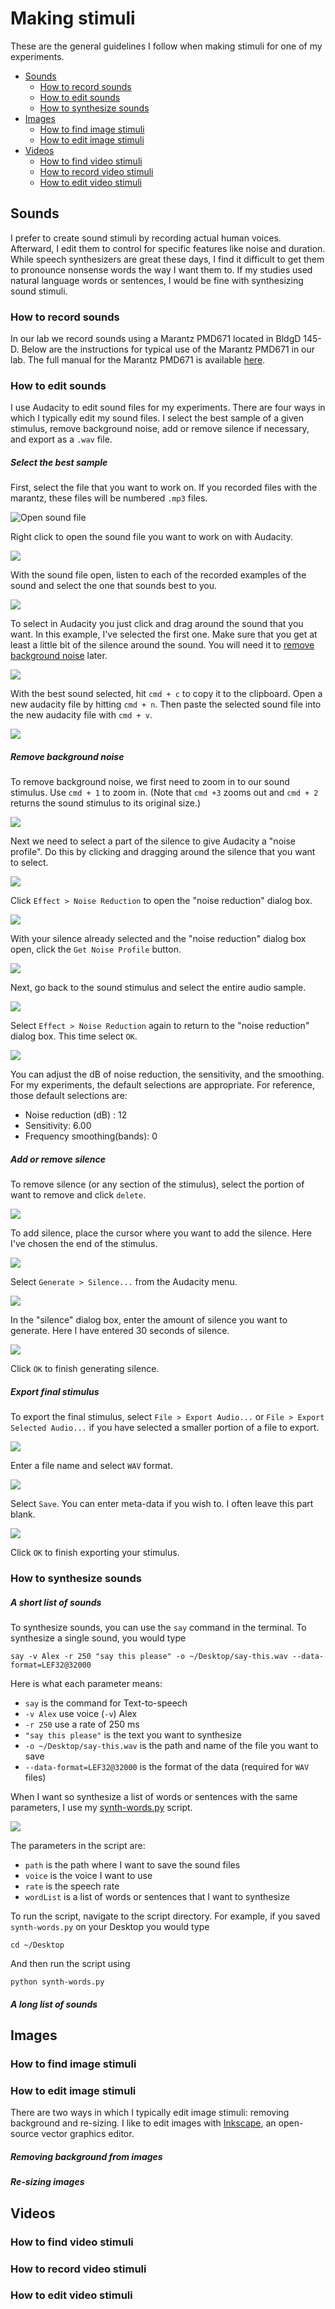 

# Making stimuli

These are the general guidelines I follow when making stimuli for one of my experiments. 

- [Sounds](#sounds)
  - [How to record sounds](#how-to-record-sounds)
  - [How to edit sounds](#how-to-edit-sounds)
  - [How to synthesize sounds](#how-to-synthesize-sounds)
- [Images](#images)
  - [How to find image stimuli](#how-to-find-image-stimuli)
  - [How to edit image stimuli](#how-to-edit-image-stimuli)
- [Videos](#videos) 
  - [How to find video stimuli](#how-to-find-video-stimuli)
  - [How to record video stimuli](#how-to-record-video-stimuli)
  - [How to edit video stimuli](#how-to-edit-video-stimuli)

## Sounds

I prefer to create sound stimuli by recording actual human voices.  Afterward, I edit them to control for specific features like noise and duration.  While speech synthesizers are great these days, I find it difficult to get them to pronounce nonsense words the way I want them to.  If my studies used natural language words or sentences, I would be fine with synthesizing sound stimuli.

### How to record sounds

In our lab we record sounds using a Marantz PMD671 located in BldgD 145-D.  Below are the instructions for typical use of the Marantz PMD671 in our lab. The full manual for the Marantz PMD671 is available [here](../static/marantz-pmd671.pdf).

### How to edit sounds

I use Audacity to edit sound files for my experiments.  There are four ways in which I typically edit my sound files.  I select the best sample of a given stimulus, remove background noise, add or remove silence if necessary, and export as a `.wav` file.

##### Select the best sample

First, select the file that you want to work on.  If you recorded files with the marantz, these files will be numbered `.mp3` files.

![Open sound file](../static/images/sound-file.png)

Right click to open the sound file you want to work on with Audacity.

![](../static/images/sound-open.png)

With the sound file open, listen to each of the recorded examples of the sound and select the one that sounds best to you.

![](../static/images/sound-select.png)

To select in Audacity you just click and drag around the sound that you want.  In this example, I've selected the first one.  Make sure that you get at least a little bit of the silence around the sound.  You will need it to [remove background noise](#remove-background-noise) later.

![](../static/images/sound-select-best.png)

With the best sound selected, hit `cmd + c` to copy it to the clipboard. Open a new audacity file by hitting `cmd + n`.  Then paste the selected sound file into the new audacity file with `cmd + v`.

![](../static/images/sound-paste.png)

##### Remove background noise

To remove background noise, we first need to zoom in to our sound stimulus.  Use `cmd + 1` to zoom in.  (Note that `cmd +3` zooms out and `cmd + 2` returns the sound stimulus to its original size.)

![](../static/images/sound-zoom.png)

Next we need to select a part of the silence to give Audacity a "noise profile".  Do this by clicking and dragging around the silence that you want to select.

![](../static/images/sound-select-silence.png)

Click `Effect > Noise Reduction` to open the "noise reduction" dialog box.

![](../static/images/sound-select-noise-reduction.png)

With your silence already selected and the "noise reduction" dialog box open, click the `Get Noise Profile` button.

![](../static/images/sound-noise-reduction.png)

Next, go back to the sound stimulus and select the entire audio sample.

![](../static/images/sound-select-all.png)

Select `Effect > Noise Reduction` again to return to the "noise reduction" dialog box.  This time select `OK`.

![](../static/images/sound-noise-reduction.png)

You can adjust the dB of noise reduction, the sensitivity, and the smoothing.  For my experiments, the default selections are appropriate.  For reference, those default selections are:

- Noise reduction (dB) : 12
- Sensitivity: 6.00
- Frequency smoothing(bands): 0

##### Add or remove silence

To remove silence (or any section of the stimulus), select the portion of want to remove and click `delete`.

![](../static/images/sound-select-silence.png)

To add silence, place the cursor where you want to add the silence.  Here I've chosen the end of the stimulus.

![](../static/images/sound-select-end.png)

Select `Generate > Silence...` from the Audacity menu.  

![](../static/images/sound-generate-silence.png)

In the "silence" dialog box, enter the amount of silence you want to generate.  Here I have entered 30 seconds of silence.

![](../static/images/sound-silence-dlg.png)

Click `OK` to finish generating silence.

##### Export final stimulus

To export the final stimulus, select `File > Export Audio...` or `File > Export Selected Audio...` if you have selected a smaller portion of a file to export.

![](../static/images/sound-export.png)

Enter a file name and select `WAV` format.

![](../static/images/sound-save.png)

Select `Save`.  You can enter meta-data if you wish to.  I often leave this part blank.

![](../static/images/sound-metadata.png)

Click `OK` to finish exporting your stimulus.

### How to synthesize sounds

##### A short list of sounds

To synthesize sounds, you can use the `say` command in the terminal.  To synthesize a single sound, you would type

```
say -v Alex -r 250 "say this please" -o ~/Desktop/say-this.wav --data-format=LEF32@32000
```
Here is what each parameter means:

- `say` is the command for Text-to-speech
- `-v Alex` use voice (`-v`) Alex 
- `-r 250` use a rate of 250 ms
- `"say this please"` is the text you want to synthesize
- `-o ~/Desktop/say-this.wav` is the path and name of the file you want to save
- `--data-format=LEF32@32000` is the format of the data (required for `WAV` files)

When I want so synthesize a list of words or sentences with the same parameters, I use my [synth-words.py](https://github.com/kschuler/helpers/blob/master/synth-words.py) script.

![](../static/images/script-synth-words.png)

The parameters in the script are:

- `path` is the path where I want to save the sound files
- `voice` is the voice I want to use
- `rate` is the speech rate
- `wordList` is a list of words or sentences that I want to synthesize


To run the script, navigate to the script directory.  For example, if you saved `synth-words.py` on your Desktop you would type

```
cd ~/Desktop
```

And then run the script using
```
python synth-words.py
```



##### A long list of sounds

## Images

### How to find image stimuli

### How to edit image stimuli

There are two ways in which I typically edit image stimuli: removing background and re-sizing.  I like to edit images with [Inkscape](https://inkscape.org/en/), an open-source vector graphics editor.

##### Removing background from images

##### Re-sizing images



## Videos

### How to find video stimuli

### How to record video stimuli

### How to edit video stimuli


